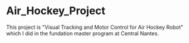 # Air_Hockey_Project
This project is "Visual Tracking and Motor Control for Air Hockey Robot" which I did in the fundation master program at Central Nantes.
